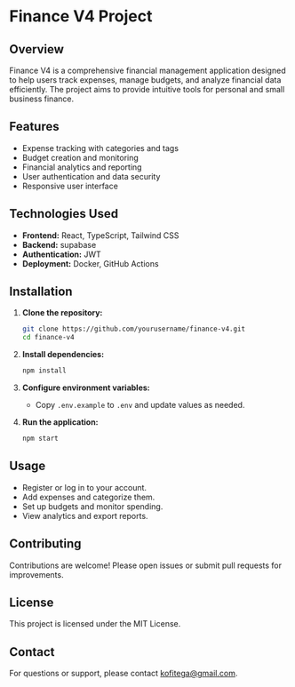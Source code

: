 # Finance V4 Project

## Overview

Finance V4 is a comprehensive financial management application designed to help users track expenses, manage budgets, and analyze financial data efficiently. The project aims to provide intuitive tools for personal and small business finance.

## Features

- Expense tracking with categories and tags
- Budget creation and monitoring
- Financial analytics and reporting
- User authentication and data security
- Responsive user interface

## Technologies Used

- **Frontend:** React, TypeScript, Tailwind CSS
- **Backend:** supabase
- **Authentication:** JWT
- **Deployment:** Docker, GitHub Actions

## Installation

1. **Clone the repository:**
    ```bash
    git clone https://github.com/yourusername/finance-v4.git
    cd finance-v4
    ```

2. **Install dependencies:**
    ```bash
    npm install
    ```

3. **Configure environment variables:**
    - Copy `.env.example` to `.env` and update values as needed.

4. **Run the application:**
    ```bash
    npm start
    ```

## Usage

- Register or log in to your account.
- Add expenses and categorize them.
- Set up budgets and monitor spending.
- View analytics and export reports.

## Contributing

Contributions are welcome! Please open issues or submit pull requests for improvements.

## License

This project is licensed under the MIT License.

## Contact

For questions or support, please contact [kofitega@gmail.com](mailto:kofitega@gmail.com).